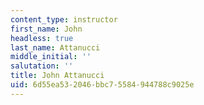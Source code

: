 ```yaml
---
content_type: instructor
first_name: John
headless: true
last_name: Attanucci
middle_initial: ''
salutation: ''
title: John Attanucci
uid: 6d55ea53-2046-bbc7-5584-944788c9025e
---
```

